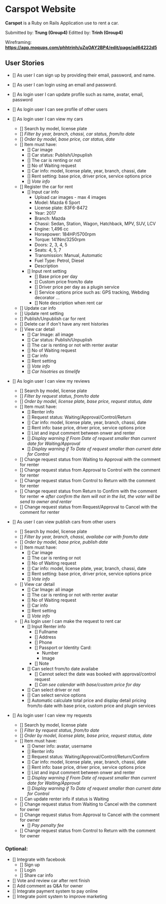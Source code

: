 # Carspot Website

**Carspot** is a Ruby on Rails Application use to rent a car.

Submitted by: **Trung (Group4)**
Editted by: **Trinh (Group4)**

Wireframing: **https://app.moqups.com/phhtrinh/uZqOAY2BP4/edit/page/ad64222d5**

## User Stories
* [] As user I can sign up by providing their email, password, and name.
* [] As user I can login using an email and password.
* [] As login user I can update profile such as name, avatar, email, password
* [] As login user I can see profile of other users
* [] As login user I can view my cars
    * [] Search by model, license plate
    * [] *Filter by year, branch, chassi, car status, from/to date*
    * [] *Order by model, base price, car status, date*
    * [] Item must have:
        * [] Car image
        * [] Car status: Publish/Unpuplish
        * [] The car is renting or not
        * [] No of Waiting request
        * [] Car info: model, license plate, year, branch, chassi, date
        * [] Rent setting: base price, driver price, service options price
        * [] *Vote info*
    * [] Register the car for rent
        * [] Input car info
            * Upload car images - max 4 images
            * Model: Mazda 6 Sport
            * License plate: 83F6-8472
            * Year: 2017
            * Branch: Mazda
            * Chassi: Sedan, Station, Wagon, Hatchback, MPV, SUV, LCV 
            * Engine: 1,496 cc
            * Horsepower: 184HP/5700rpm
            * Torque: 141Nm/3250rpm
            * Doors: 2, 3, 4, 5
            * Seats: 4, 5, 7
            * Transmission: Manual, Automatic
            * Fuel Type: Petrol, Diesel
            * Description
        * [] Input rent setting
            * [] Base price per day
            * [] Custom price from/to date
            * [] Driver price per day as a plugin service
            * [] Service options price such as: GPS tracking, Webding decorator ...
            * [] Note description when rent car
    * [] Update car info
    * [] Update rent setting
    * [] Publish/Unpublish car for rent
    * [] Delete car if don't have any rent histories
    * [] View car detail
        * [] Car Image: all image
        * [] Car status: Publish/Unpuplish
        * [] The car is renting or not with renter avatar 
        * [] No of Waiting request
        * [] Car info
        * [] Rent setting
        * [] *Vote info*
        * [] *Car hisotries as timelife*
* [] As login user I can view my reviews
    * [] Search by model, license plate
    * [] *Filter by request status, from/to date*
    * [] *Order by model, license plate, base price, request status, date*
    * [] Item must have:
        * [] Renter info
        * [] Request status: Waiting/Approval/Control/Return
        * [] Car info: model, license plate, year, branch, chassi, date
        * [] Rent info: base price, driver price, service options price
        * [] List and input comment between onwer and renter
        * [] *Display warning if From Date of request smaller than current date for Waiting/Approval*
        * [] *Display warning if To Date of request smaller than current date for Control*
    * [] Change request status from Waiting to Approval with the comment for renter
    * [] Change request status from Approval to Control with the comment for renter
    * [] Change request status from Control to Return with the comment for renter
    * [] Change request status from Return to Confirm with the comment for renter => *after confirm the item will not in the list, the voter will be send to owner and renter*
    * [] Change request status from Request/Approval to Cancel with the comment for renter
* [] As user I can view publish cars from other users
    * [] Search by model, license plate
    * [] *Filter by year, branch, chassi, availabe car with from/to date*
    * [] *Order by model, base price, publish date*
    * [] Item must have:
        * [] Car image
        * [] The car is renting or not
        * [] No of Waiting request
        * [] Car info: model, license plate, year, branch, chassi, date
        * [] Rent setting: base price, driver price, service options price
        * [] *Vote info*
    * [] View car detail
        * [] Car Image: all image
        * [] The car is renting or not with renter avatar 
        * [] No of Waiting request
        * [] Car info
        * [] Rent setting
        * [] *Vote info*
    * [] As login user I can make the request to rent car
        * [] Input Renter info
            * [] Fullname
            * [] Address
            * [] Phone
            * [] Passport or Identity Card:
                * Number
                * Image
            * [] Note
        * [] Can select from/to date availabe
            * [] Cannot select the date was booked with approval/control request
            * [] *Can see calendar with base/custom price for day*
        * [] Can select driver or not
        * [] Can select service options
        * [] Automatic calculate total price and display detail pricing from/to date with base price, custom price and plugin services

* [] As login user I can view my requests
    * [] Search by model, license plate
    * [] *Filter by request status, from/to date*
    * [] *Order by model, license plate, base price, request status, date*
    * [] Item must have:
        * [] Owner info: avatar, username
        * [] Renter info
        * [] Request status: Waiting/Approval/Control/Return/Confirm
        * [] Car info: model, license plate, year, branch, chassi, date
        * [] Rent info: base price, driver price, service options price
        * [] List and input comment between onwer and renter
        * [] *Display warning if From Date of request smaller than current date for Waiting/Approval*
        * [] *Display warning if To Date of request smaller than current date for Control*
    * [] Can update renter info if status is Waiting
    * [] Change request status from Waiting to Cancel with the comment for owner
    * [] Change request status from Approval to Cancel with the comment for owner
        * [] *Pay penalty fee*
    * [] Change request status from Control to Return with the comment for owner
### Optional:
* [] Integrate with facebook
    * [] Sign up
    * [] Login
    * [] Share car info
* [] Vote and review car after rent finish
* [] Add comment as Q&A for owner
* [] Integrate payment system to pay online
* [] Integrate point system to improve marketing
